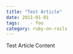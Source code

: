 ```yaml
---
title: "Test Article"
date: 2011-01-01
tags:    - foo
category: ruby-on-rails
---
```

Test Article Content
